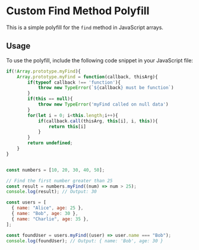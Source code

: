 # Custom Find Method Polyfill

This is a simple polyfill for the `find` method in JavaScript arrays.

## Usage

To use the polyfill, include the following code snippet in your JavaScript file:

```javascript
if(!Array.prototype.myFind){
    Array.prototype.myFind = function(callback, thisArg){
        if(typeof callback !== 'function'){
            throw new TypeError(`${callback} must be function`)
        }
        if(this == null){
            throw new TypeError('myFind called on null data')
        }
        for(let i = 0; i<this.length;i++){
            if(callback.call(thisArg, this[i], i, this)){
                return this[i]
            }
        }
        return undefined;
    }
}


const numbers = [10, 20, 30, 40, 50];

// Find the first number greater than 25
const result = numbers.myFind((num) => num > 25);
console.log(result); // Output: 30

const users = [
  { name: "Alice", age: 25 },
  { name: "Bob", age: 30 },
  { name: "Charlie", age: 35 },
];

const foundUser = users.myFind((user) => user.name === "Bob");
console.log(foundUser); // Output: { name: 'Bob', age: 30 }
